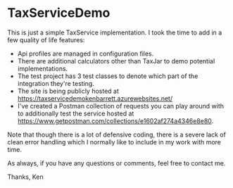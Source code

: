 # TaxServiceDemo

This is just a simple TaxService implementation. I took the time to add in a few quality of life features:

- Api profiles are managed in configuration files.
- There are additional calculators other than TaxJar to demo potential implementations. 
- The test project has 3 test classes to denote which part of the integration they're testing.
- The site is being publicly hosted at https://taxservicedemokenbarrett.azurewebsites.net/
- I've created a Postman collection of requests you can play around with to additionally test the service hosted at https://www.getpostman.com/collections/e1602af274a4346e8e80.

Note that though there is a lot of defensive coding, there is a severe lack of clean error handling which I normally like to include in my work with more time.

As always, if you have any questions or comments, feel free to contact me.

Thanks,
Ken
